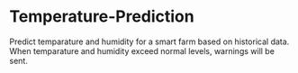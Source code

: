 # Temperature-Prediction

Predict temparature and humidity for a smart farm based on historical data. When temparature and humidity exceed normal levels, warnings will be sent.
